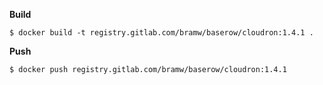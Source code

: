 **Build**

```
$ docker build -t registry.gitlab.com/bramw/baserow/cloudron:1.4.1 .
```

**Push**

```
$ docker push registry.gitlab.com/bramw/baserow/cloudron:1.4.1
```
